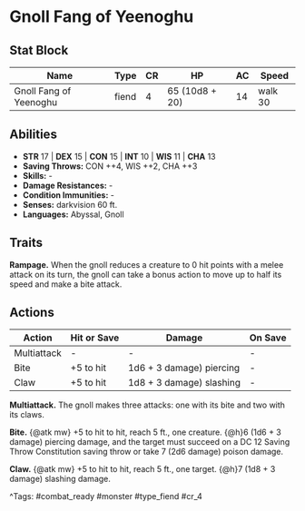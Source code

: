 # Gnoll Fang of Yeenoghu

## Stat Block

| Name | Type | CR | HP | AC | Speed |
|------|------|----|----|----|-------|
| Gnoll Fang of Yeenoghu | fiend | 4 | 65 (10d8 + 20) | 14 | walk 30 |

## Abilities

- **STR** 17 | **DEX** 15 | **CON** 15 | **INT** 10 | **WIS** 11 | **CHA** 13
- **Saving Throws:** CON ++4, WIS ++2, CHA ++3  
- **Skills:** -  
- **Damage Resistances:** -  
- **Condition Immunities:** -  
- **Senses:** darkvision 60 ft.  
- **Languages:** Abyssal, Gnoll

## Traits

**Rampage.** When the gnoll reduces a creature to 0 hit points with a melee attack on its turn, the gnoll can take a bonus action to move up to half its speed and make a bite attack.


## Actions

| Action | Hit or Save | Damage | On Save |
|--------|--------------|--------|----------|
| Multiattack | - | - | - |
| Bite | +5 to hit | 1d6 + 3 damage) piercing | - |
| Claw | +5 to hit | 1d8 + 3 damage) slashing | - |

**Multiattack.** The gnoll makes three attacks: one with its bite and two with its claws.

**Bite.** {@atk mw} +5 to hit to hit, reach 5 ft., one creature. {@h}6 (1d6 + 3 damage) piercing damage, and the target must succeed on a DC 12 Saving Throw Constitution saving throw or take 7 (2d6 damage) poison damage.

**Claw.** {@atk mw} +5 to hit to hit, reach 5 ft., one target. {@h}7 (1d8 + 3 damage) slashing damage.


^Tags: #combat_ready #monster #type_fiend #cr_4